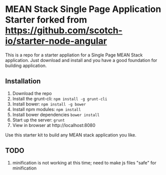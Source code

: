 # MEAN Stack Single Page Application Starter forked from https://github.com/scotch-io/starter-node-angular

This is a repo for a starter appliation for a Single Page MEAN Stack application. Just download and install and you have a good foundation for building application. 

## Installation
1. Download the repo
1. Install the grunt-cli: `npm install -g grunt-cli`
1. Install bower: `npm install -g bower`
1. Install npm modules: `npm install`
1. Install bower dependencies `bower install`
1. Start up the server: `grunt`
1. View in browser at http://localhost:8080

Use this starter kit to build any MEAN stack application you like.

## TODO
1. minification is not working at this time; need to make js files "safe" for minification